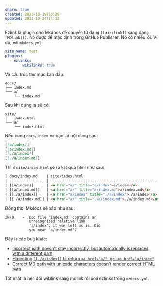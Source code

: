 ```yaml
---
share: true
created: 2023-10-19T23:29
updated: 2023-10-24T14:12
---
```

Ezlink là plugin cho Mkdocs để chuyển từ dạng `[[ưikilink]]` sang dạng `[MDlink]()`. Nó được để mặc định trong GitHub Publisher. Nó có nhiều lỗi. Ví dụ, với `mkdocs.yml`:
```yaml
site_name: test
plugins:
  - ezlinks:
        wikilinks: true
```

Và cấu trúc thư mục ban đầu:
```
docs/ 
├── index.md 
└── a/ 
	└── index.md
```

Sau khi dựng ta sẽ có:
```
site/ 
├── index.html
└── a/ 
	└── index.html
```

Nếu trong `docs/index.md` bạn có nội dung sau:
```markdown
[[a/index]]
[[a/index.md]]
[[./a/index]]
[[./a/index.md]]
```
Thì ở `site/index.html` sẽ ra kết quả html như sau:
```html
| docs/index.md    | site/index.html                                    | Trỏ đúng |
| ---------------- | -------------------------------------------------- | -------- |
| [[a/index]]      | <a href="a/" title="a/index">a/index</a>           | ✔        |
| [[a/index.md]]   | <a href="a/" title="a/index.md">a/index.md</a>     | ✔        |
| [[./a/index]]    | <a href="a/index" title="./a/index">./a/index</a>  | ❌        |
| [[./a/index.md]] | <a href="a/" title="./a/index.md">./a/index.md</a> | ✔       |
```

Đồng thời Mkdocs sẽ báo như sau:
```
INFO    -  Doc file 'index.md' contains an
           unrecognized relative link
           'a/index', it was left as is. Did  
           you mean 'a/index.md'?
```

Đây là các bug khác:

- [Incorrect path doesn't stay incorrectly, but automatically is replaced with a different path](https://github.com/Lisandra-dev/mkdocs-ezlinked-plugin/issues/3 "Incorrect path doesn't stay incorrectly, but automatically is replaced with a different path · Issue #3 · Lisandra-dev/mkdocs-ezlinked-plugin")
- [Expecting `[[./a/index]]` to return `<a href="a/"`, get `<a href="a/index"`](https://github.com/Lisandra-dev/mkdocs-ezlinked-plugin/issues/2 "Expecting `[[./a/index]]` to return `&lt;a href=&quot;a/&quot;`, get `&lt;a href=&quot;a/index&quot;` · Issue #2 · Lisandra-dev/mkdocs-ezlinked-plugin")
- [Correct MD path with unicode characters doesn't render correct HTML path](https://github.com/Lisandra-dev/mkdocs-ezlinked-plugin/issues/4 "Correct MD path with unicode characters doesn't render correct HTML path · Issue #4 · Lisandra-dev/mkdocs-ezlinked-plugin")

Tốt nhất là nên đổi wikilink sang  mdlink rồi xoá ezlinks trong `mkdocs.yml`.